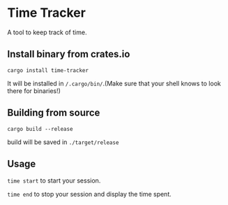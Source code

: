 # Time Tracker
A tool to keep track of time.

## Install binary from crates.io
`cargo install time-tracker`

It will be installed in `/.cargo/bin/`.(Make sure that your shell knows to look there for binaries!)


## Building from source
```cargo build --release```

build will be saved in `./target/release`

## Usage
`time start` to start your session.

`time end` to stop your session and display the time spent.
